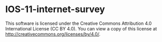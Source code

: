 # IOS-11-internet-survey
This software is licensed under the Creative Commons Attribution 4.0 International License (CC BY 4.0). You can view a copy of this license at   http://creativecommons.org/licenses/by/4.0/.
